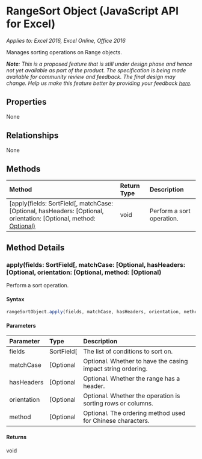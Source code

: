 # RangeSort Object (JavaScript API for Excel)

_Applies to: Excel 2016, Excel Online, Office 2016_

Manages sorting operations on Range objects.

_**Note**: This is a proposed feature that is still under design phase and hence not yet available as part of the product. The specification is being made available for community review and feedback. The final design may change. Help us make this feature better by providing your feedback [here](https://github.com/OfficeDev/office-js-docs/issues/new?title=ExcelJs-1.2-OpenSpec-sort)._

## Properties

None

## Relationships
None


## Methods

| Method		   | Return Type	|Description|
|:---------------|:--------|:----------|
|[apply(fields: SortField[, matchCase: [Optional, hasHeaders: [Optional, orientation: [Optional, method: [Optional)](#applyfields-sortfield-matchcase-optional-hasheaders-optional-orientation-optional-method-optional)|void|Perform a sort operation.|

## Method Details


### apply(fields: SortField[, matchCase: [Optional, hasHeaders: [Optional, orientation: [Optional, method: [Optional)
Perform a sort operation.

#### Syntax
```js
rangeSortObject.apply(fields, matchCase, hasHeaders, orientation, method);
```

#### Parameters
| Parameter	   | Type	|Description|
|:---------------|:--------|:----------|
|fields|SortField[|The list of conditions to sort on.|
|matchCase|[Optional|Optional. Whether to have the casing impact string ordering.|
|hasHeaders|[Optional|Optional. Whether the range has a header.|
|orientation|[Optional|Optional. Whether the operation is sorting rows or columns.|
|method|[Optional|Optional. The ordering method used for Chinese characters.|

#### Returns
void
